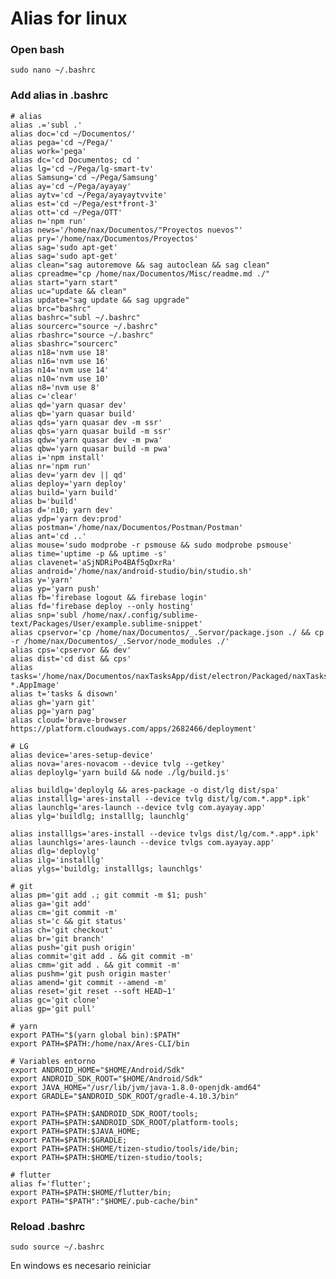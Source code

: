 # Alias for linux

### Open bash

    sudo nano ~/.bashrc
  
### Add alias in .bashrc

    # alias
    alias .='subl .'
    alias doc='cd ~/Documentos/'
    alias pega='cd ~/Pega/'
    alias work='pega'
    alias dc='cd Documentos; cd '
    alias lg='cd ~/Pega/lg-smart-tv'
    alias Samsung='cd ~/Pega/Samsung'
    alias ay='cd ~/Pega/ayayay'
    alias aytv='cd ~/Pega/ayayaytvvite'
    alias est='cd ~/Pega/est*front-3'
    alias ott='cd ~/Pega/OTT'
    alias n='npm run'
    alias news='/home/nax/Documentos/"Proyectos nuevos"'
    alias pry='/home/nax/Documentos/Proyectos'
    alias sag='sudo apt-get'
    alias sag='sudo apt-get'
    alias clean="sag autoremove && sag autoclean && sag clean"
    alias cpreadme="cp /home/nax/Documentos/Misc/readme.md ./"
    alias start="yarn start"
    alias uc="update && clean"
    alias update="sag update && sag upgrade"
    alias brc="bashrc"
    alias bashrc="subl ~/.bashrc"
    alias sourcerc="source ~/.bashrc"
    alias rbashrc="source ~/.bashrc"
    alias sbashrc="sourcerc"
    alias n18='nvm use 18'
    alias n16='nvm use 16'
    alias n14='nvm use 14'
    alias n10='nvm use 10'
    alias n8='nvm use 8'
    alias c='clear'
    alias qd='yarn quasar dev'
    alias qb='yarn quasar build'
    alias qds='yarn quasar dev -m ssr'
    alias qbs='yarn quasar build -m ssr'
    alias qdw='yarn quasar dev -m pwa'
    alias qbw='yarn quasar build -m pwa'
    alias i='npm install'
    alias nr='npm run'
    alias dev='yarn dev || qd'
    alias deploy='yarn deploy'
    alias build='yarn build'
    alias b='build'
    alias d='n10; yarn dev'
    alias ydp='yarn dev:prod'
    alias postman='/home/nax/Documentos/Postman/Postman'
    alias ant='cd ..'
    alias mouse='sudo modprobe -r psmouse && sudo modprobe psmouse'
    alias time='uptime -p && uptime -s'
    alias clavenet='aSjNDRiPo4BAf5qDxrRa'
    alias android='/home/nax/android-studio/bin/studio.sh'
    alias y='yarn'
    alias yp='yarn push'
    alias fb='firebase logout && firebase login'
    alias fd='firebase deploy --only hosting'
    alias snp='subl /home/nax/.config/sublime-text/Packages/User/example.sublime-snippet'
    alias cpservor='cp /home/nax/Documentos/_.Servor/package.json ./ && cp -r /home/nax/Documentos/_.Servor/node_modules ./'
    alias cps='cpservor && dev'
    alias dist='cd dist && cps'
    alias tasks='/home/nax/Documentos/naxTasksApp/dist/electron/Packaged/naxTasksApp-*.AppImage'
    alias t='tasks & disown'
    alias gh='yarn git'
    alias pg='yarn pag'
    alias cloud='brave-browser https://platform.cloudways.com/apps/2682466/deployment'

    # LG
    alias device='ares-setup-device'
    alias nova='ares-novacom --device tvlg --getkey'
    alias deploylg='yarn build && node ./lg/build.js'

    alias buildlg='deploylg && ares-package -o dist/lg dist/spa'
    alias installlg='ares-install --device tvlg dist/lg/com.*.app*.ipk'
    alias launchlg='ares-launch --device tvlg com.ayayay.app'
    alias ylg='buildlg; installlg; launchlg'

    alias installlgs='ares-install --device tvlgs dist/lg/com.*.app*.ipk'
    alias launchlgs='ares-launch --device tvlgs com.ayayay.app'
    alias dlg='deploylg'
    alias ilg='installlg'
    alias ylgs='buildlg; installlgs; launchlgs'

    # git
    alias pm='git add .; git commit -m $1; push'
    alias ga='git add'
    alias cm='git commit -m'
    alias st='c && git status'
    alias ch='git checkout'
    alias br='git branch'
    alias push='git push origin'
    alias commit='git add . && git commit -m'
    alias cmm='git add . && git commit -m'
    alias pushm='git push origin master'
    alias amend='git commit --amend -m'
    alias reset='git reset --soft HEAD~1'
    alias gc='git clone'
    alias gp='git pull'

    # yarn
    export PATH="$(yarn global bin):$PATH"
    export PATH=$PATH:/home/nax/Ares-CLI/bin

    # Variables entorno
    export ANDROID_HOME="$HOME/Android/Sdk"
    export ANDROID_SDK_ROOT="$HOME/Android/Sdk"
    export JAVA_HOME="/usr/lib/jvm/java-1.8.0-openjdk-amd64"
    export GRADLE="$ANDROID_SDK_ROOT/gradle-4.10.3/bin"

    export PATH=$PATH:$ANDROID_SDK_ROOT/tools;
    export PATH=$PATH:$ANDROID_SDK_ROOT/platform-tools;
    export PATH=$PATH:$JAVA_HOME;
    export PATH=$PATH:$GRADLE;
    export PATH=$PATH:$HOME/tizen-studio/tools/ide/bin;
    export PATH=$PATH:$HOME/tizen-studio/tools;

    # flutter
    alias f='flutter';
    export PATH=$PATH:$HOME/flutter/bin;
    export PATH="$PATH":"$HOME/.pub-cache/bin"

    
### Reload .bashrc

    sudo source ~/.bashrc

En windows es necesario reiniciar

